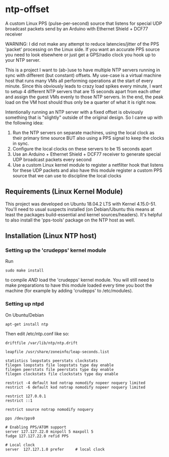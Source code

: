 # ntp-offset
A custom Linux PPS (pulse-per-second) source that listens for special UDP broadcast packets send by an Arduino with Ethernet Shield + DCF77 receiver

WARNING: I did not make any attempt to reduce latencies/jitter of the PPS 'packet' processing on the Linux side. If you want an accurate PPS source you need to look elsewhere or just get a GPS/radio clock you hook up to your NTP server.

This is a project I want to (ab-)use to have multiple NTP servers running in sync with different (but constant) offsets. My use-case is a virtual machine host that runs many VMs all performing operations at the start of every minute. Since this obviously leads to crazy load spikes every minute, I want to setup 4 different NTP servers that are 15 seconds apart from each other and assign the guest VMs evenly to those NTP servers. In the end, the peak load on the VM host should thus only be a quarter of what it is right now.

Intentionally running an NTP server with a fixed offset is obviously something that is "slightly" outside of the original design. So I came up with the following idea:

1. Run the NTP servers on separate machines, using the local clock as their primary time source BUT also using a PPS signal to keep the clocks in sync.
2. Configure the local clocks on these servers to be 15 seconds apart
3. Use an Arduino + Ethernet Shield + DCF77 receiver to generate special UDP broadcast packets every second
4. Use a custom Linux kernel module to register a netfilter hook that listens for these UDP packets and also have this module register a custom PPS source that we can use to discipline the local clocks

## Requirements (Linux Kernel Module)

This project was developed on Ubuntu 18.04.2 LTS with Kernel 4.15.0-51.
You'll need to usual suspects installed (on Debian/Ubuntu this means at least the packages build-essential and kernel sources/headers). It's helpful to also install the 'pps-tools' package on the NTP host as well.

## Installation (Linux NTP host)

### Setting up the 'crudepps' kernel module 

Run 

    sudo make install
    
to compile *AND* load the 'crudepps' kernel module. You will still need to make preparations to have this module loaded every time you boot the machine (for example by adding 'crudepps' to /etc/modules).

### Setting up ntpd

On Ubuntu/Debian

    apt-get install ntp
    
Then edit /etc/ntp.conf like so:

    driftfile /var/lib/ntp/ntp.drift
  
    leapfile /usr/share/zoneinfo/leap-seconds.list

    statistics loopstats peerstats clockstats
    filegen loopstats file loopstats type day enable
    filegen peerstats file peerstats type day enable
    filegen clockstats file clockstats type day enable

    restrict -4 default kod notrap nomodify nopeer noquery limited
    restrict -6 default kod notrap nomodify nopeer noquery limited

    restrict 127.0.0.1
    restrict ::1

    restrict source notrap nomodify noquery

    pps /dev/pps0

    # Enabling PPS/ATOM support
    server 127.127.22.0 minpoll 5 maxpoll 5
    fudge 127.127.22.0 refid PPS

    # Local clock
    server  127.127.1.0 prefer     # local clock   
  
